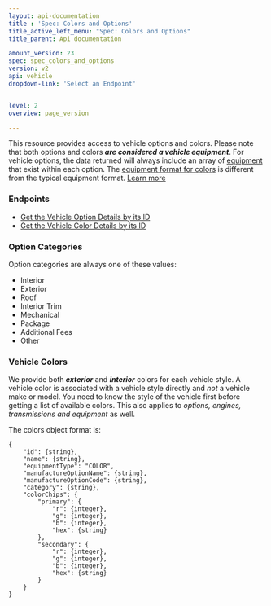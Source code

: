 ```yaml
---
layout: api-documentation
title : 'Spec: Colors and Options'
title_active_left_menu: "Spec: Colors and Options"
title_parent: Api documentation

amount_version: 23
spec: spec_colors_and_options
version: v2
api: vehicle
dropdown-link: 'Select an Endpoint'


level: 2
overview: page_version

---
```


<div class="info-message">
 This resource provides access to vehicle options and colors. Please note that both options and colors <em><strong>are considered a vehicle equipment</strong></em>. For vehicle options, the data returned will always include an array of <a href="{{ PATH }}/api-documentation/vehicle/spec_equipment/v2/">equipment</a> that exist within each option. The <a href="{{ PATH }}/api-documentation/vehicle/spec_equipment/v2/">equipment format for colors</a> is different from the typical equipment format. <a href="{{ PATH }}/api-documentation/vehicle/spec_equipment/v2/">Learn more</a>
</div>

### Endpoints

* [Get the Vehicle Option Details by its ID](/api-documentation/vehicle/spec_colors_and_options/v2/02_options_id/api-description.html)
* [Get the Vehicle Color Details by its ID](/api-documentation/vehicle/spec_colors_and_options/v2/04_color_id/api-description.html)


### Option Categories

Option categories are always one of these values:

* Interior
* Exterior
* Roof
* Interior Trim
* Mechanical
* Package
* Additional Fees
* Other

### Vehicle Colors

We provide both ***exterior*** and ***interior*** colors for each vehicle style. A vehicle color is associated with a vehicle style directly and *not* a vehicle make or model. You need to know the style of the vehicle first before getting a list of available colors. This also applies to *options, engines, transmissions and equipment* as well.

The colors object format is:

	{
		"id": {string},
		"name": {string},
		"equipmentType": "COLOR",
		"manufactureOptionName": {string},
		"manufactureOptionCode": {string},
		"category": {string},
		"colorChips": {
			"primary": {
				"r": {integer},
				"g": {integer},
				"b": {integer},
				"hex": {string}
			},
			"secondary": {
				"r": {integer},
				"g": {integer},
				"b": {integer},
				"hex": {string}
			}
		}
	}